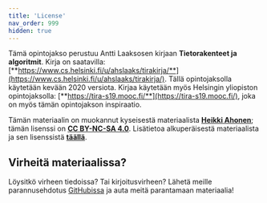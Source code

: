 ```yaml
---
title: 'License'
nav_order: 999
hidden: true
---
```


Tämä opintojakso perustuu Antti Laaksosen kirjaan **Tietorakenteet ja algoritmit**. Kirja on saatavilla: [**https://www.cs.helsinki.fi/u/ahslaaks/tirakirja/**](https://www.cs.helsinki.fi/u/ahslaaks/tirakirja/). Tällä opintojaksolla käytetään kevään 2020 versiota. Kirjaa käytetään myös Helsingin yliopiston opintojaksolla: [**https://tira-s19.mooc.fi/**](https://tira-s19.mooc.fi/), joka on myös tämän opintojakson inspiraatio.

Tämän materiaalin on muokannut kyseisestä materiaalista  [**Heikki Ahonen**](https://github.com/heikkihei); tämän lisenssi on [**CC BY-NC-SA 4.0**](https://creativecommons.org/licenses/by-nc-sa/4.0/deed). Lisätietoa alkuperäisestä materiaalista ja sen lisenssistä [**täällä**](https://tira-s19.mooc.fi/credits).

## Virheitä materiaalissa?

Löysitkö virheen tiedoissa? Tai kirjoitusvirheen? Lähetä meille parannusehdotus [GitHubissa](https://github.com/centria/algot-ja-tira/tree/master/src/content) ja auta meitä parantamaan materiaalia!
